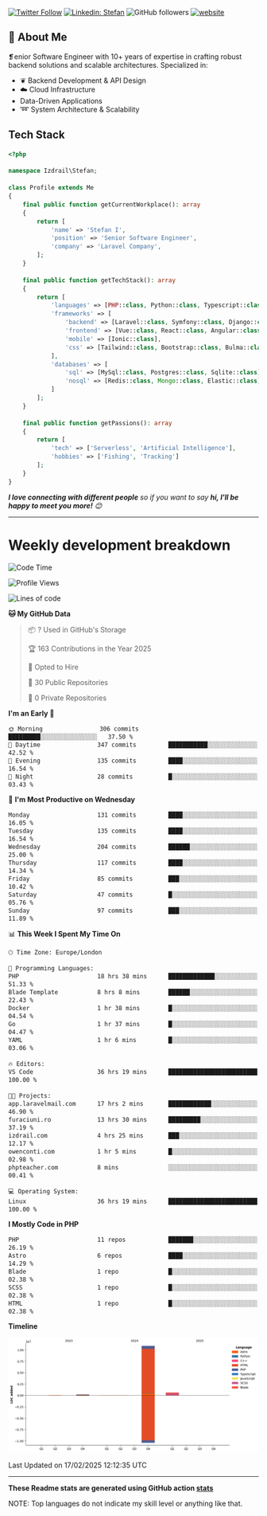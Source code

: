 [![Twitter Follow](https://img.shields.io/twitter/follow/thephpteacher?label=Follow)](https://twitter.com/intent/follow?screen_name=thephpteacher)
[![Linkedin: Stefan](https://img.shields.io/badge/izdrail-blue?style=flat-square&logo=Linkedin&logoColor=white&link=https://www.linkedin.com/in/izdrail/)](https://www.linkedin.com/in/izdrail/)
![GitHub followers](https://img.shields.io/github/followers/izdrail?label=Follow&style=social)
[![website](https://img.shields.io/badge/Website-46a2f1.svg?&style=flat-square&logo=Google-Chrome&logoColor=white&link=https://izdrail.com/)](https://izdrail.com/)

## 🚀 About Me
❡enior Software Engineer with 10+ years of expertise in crafting robust backend solutions and scalable architectures. 
Specialized in:

- ❦ Backend Development & API Design
- ☁️ Cloud Infrastructure
-  Data-Driven Applications
- ➿ System Architecture & Scalability

## Tech Stack

```php
<?php

namespace Izdrail\Stefan;

class Profile extends Me
{
    final public function getCurrentWorkplace(): array
    {
        return [
            'name' => 'Stefan I',
            'position' => 'Senior Software Engineer',
            'company' => 'Laravel Company',
        ];
    }
    
    final public function getTechStack(): array
    {
        return [
            'languages' => [PHP::class, Python::class, Typescript::class],
            'frameworks' => [
                'backend' => [Laravel::class, Symfony::class, Django::class, FastApi::class],
                'frontend' => [Vue::class, React::class, Angular::class],
                'mobile' => [Ionic::class],
                'css' => [Tailwind::class, Bootstrap::class, Bulma::class]
            ],
            'databases' => [
                'sql' => [MySql::class, Postgres::class, Sqlite::class],
                'nosql' => [Redis::class, Mongo::class, Elastic::class]
            ]
        ];
    }

    final public function getPassions(): array
    {
        return [
            'tech' => ['Serverless', 'Artificial Intelligence'],
            'hobbies' => ['Fishing', 'Tracking']
        ];
    }
}
```
 <em><b>I love connecting with different people</b> so if you want to say <b>hi, I'll be happy to meet you more!</b> 😊</em>


---
# Weekly development breakdown
<!--START_SECTION:waka-->
![Code Time](http://img.shields.io/badge/Code%20Time-1%2C055%20hrs%2050%20mins-blue)

![Profile Views](http://img.shields.io/badge/Profile%20Views-0-blue)

![Lines of code](https://img.shields.io/badge/From%20Hello%20World%20I%27ve%20Written-11.8%20million%20lines%20of%20code-blue)

**🐱 My GitHub Data** 

> 📦 ? Used in GitHub's Storage 
 > 
> 🏆 163 Contributions in the Year 2025
 > 
> 💼 Opted to Hire
 > 
> 📜 30 Public Repositories 
 > 
> 🔑 0 Private Repositories 
 > 
**I'm an Early 🐤** 

```text
🌞 Morning                306 commits         █████████░░░░░░░░░░░░░░░░   37.50 % 
🌆 Daytime                347 commits         ███████████░░░░░░░░░░░░░░   42.52 % 
🌃 Evening                135 commits         ████░░░░░░░░░░░░░░░░░░░░░   16.54 % 
🌙 Night                  28 commits          █░░░░░░░░░░░░░░░░░░░░░░░░   03.43 % 
```
📅 **I'm Most Productive on Wednesday** 

```text
Monday                   131 commits         ████░░░░░░░░░░░░░░░░░░░░░   16.05 % 
Tuesday                  135 commits         ████░░░░░░░░░░░░░░░░░░░░░   16.54 % 
Wednesday                204 commits         ██████░░░░░░░░░░░░░░░░░░░   25.00 % 
Thursday                 117 commits         ████░░░░░░░░░░░░░░░░░░░░░   14.34 % 
Friday                   85 commits          ███░░░░░░░░░░░░░░░░░░░░░░   10.42 % 
Saturday                 47 commits          █░░░░░░░░░░░░░░░░░░░░░░░░   05.76 % 
Sunday                   97 commits          ███░░░░░░░░░░░░░░░░░░░░░░   11.89 % 
```


📊 **This Week I Spent My Time On** 

```text
🕑︎ Time Zone: Europe/London

💬 Programming Languages: 
PHP                      18 hrs 38 mins      █████████████░░░░░░░░░░░░   51.33 % 
Blade Template           8 hrs 8 mins        ██████░░░░░░░░░░░░░░░░░░░   22.43 % 
Docker                   1 hr 38 mins        █░░░░░░░░░░░░░░░░░░░░░░░░   04.54 % 
Go                       1 hr 37 mins        █░░░░░░░░░░░░░░░░░░░░░░░░   04.47 % 
YAML                     1 hr 6 mins         █░░░░░░░░░░░░░░░░░░░░░░░░   03.06 % 

🔥 Editors: 
VS Code                  36 hrs 19 mins      █████████████████████████   100.00 % 

🐱‍💻 Projects: 
app.laravelmail.com      17 hrs 2 mins       ████████████░░░░░░░░░░░░░   46.90 % 
furaciuni.ro             13 hrs 30 mins      █████████░░░░░░░░░░░░░░░░   37.19 % 
izdrail.com              4 hrs 25 mins       ███░░░░░░░░░░░░░░░░░░░░░░   12.17 % 
owenconti.com            1 hr 5 mins         █░░░░░░░░░░░░░░░░░░░░░░░░   02.98 % 
phpteacher.com           8 mins              ░░░░░░░░░░░░░░░░░░░░░░░░░   00.41 % 

💻 Operating System: 
Linux                    36 hrs 19 mins      █████████████████████████   100.00 % 
```

**I Mostly Code in PHP** 

```text
PHP                      11 repos            ███████░░░░░░░░░░░░░░░░░░   26.19 % 
Astro                    6 repos             ████░░░░░░░░░░░░░░░░░░░░░   14.29 % 
Blade                    1 repo              █░░░░░░░░░░░░░░░░░░░░░░░░   02.38 % 
SCSS                     1 repo              █░░░░░░░░░░░░░░░░░░░░░░░░   02.38 % 
HTML                     1 repo              █░░░░░░░░░░░░░░░░░░░░░░░░   02.38 % 
```



**Timeline**

![Lines of Code chart](https://raw.githubusercontent.com/izdrail/izdrail/master/assets/bar_graph.png)


 Last Updated on 17/02/2025 12:12:35 UTC
<!--END_SECTION:waka-->

---


**These Readme stats are generated using GitHub action [stats](https://github.com/izdrail/stats)**

NOTE: Top languages do not indicate my skill level or anything like that. 
